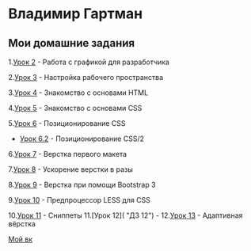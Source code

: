 
# Владимир Гартман

## Мои домашние задания

1.[Урок 2](VladimirG-WEB.github.io/lesson_2 "ДЗ 2") - Работа с графикой для разработчика

2.[Урок 3](VladimirG-WEB.github.io/lesson_3 "ДЗ 3") - Настройка рабочего пространства

3.[Урок 4](https://vladimirg-web.github.io/lesson_4/index.html "ДЗ 4") - Знакомство с основами HTML

4.[Урок 5](https://vladimirg-web.github.io/lesson_5/src/index.html "ДЗ 5") - Знакомство с основами CSS  

5.[Урок 6](https://vladimirg-web.github.io/lesson_6/sr%D1%81/index.html "ДЗ 6") - Позиционирование CSS 

   * [Урок 6.2](https://vladimirg-web.github.io/lesson_6.2/sr%D1%81/index.html "ДЗ 6.2") - Позиционирование CSS/2

6.[Урок 7](https://vladimirg-web.github.io/lesson_7/src/index.html "ДЗ 7") - Верстка первого макета

7.[Урок 8](https://vladimirg-web.github.io/lesson_8/index.html "ДЗ 8") - Ускорение верстки в разы

8.[Урок 9](https://vladimirg-web.github.io/lesson_9/src/index.html "ДЗ 9") - Верстка при помощи Bootstrap 3

9.[Урок 10](VladimirG-WEB.github.io/lesson_10/src/ "ДЗ 10") - Предпроцессор LESS для CSS  

10.[Урок 11](VladimirG-WEB.github.io/lesson_11 "ДЗ 11") - Сниппеты
11.[Урок 12]( "ДЗ 12") -
12.[Урок 13](https://vladimirg-web.github.io/lesson_13/src/index.html "ДЗ 13") - Адаптивная вёрстка








[Мой вк](https://vk.com/vladimir_az "Ссылка на мой вк")
